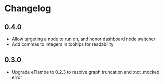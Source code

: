 # Changelog

## 0.4.0

* Allow targeting a node to run on, and honor dashboard node switcher
* Add commas to integers in tooltips for readability

## 0.3.0

* Upgrade eFlambe to 0.2.3 to resolve graph truncation and :not_mocked error